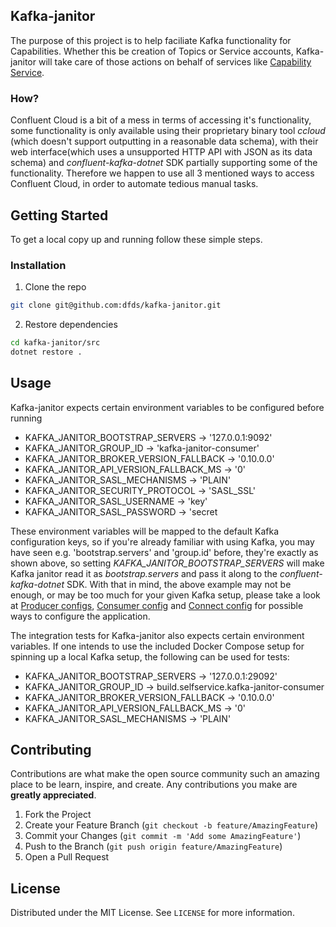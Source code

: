 <!-- ABOUT THE PROJECT -->
## Kafka-janitor

The purpose of this project is to help faciliate Kafka functionality for Capabilities. Whether this be creation of Topics or Service accounts, Kafka-janitor will take care of those actions on behalf of services like [Capability Service](https://github.com/dfds/capability-service).

### How?

Confluent Cloud is a bit of a mess in terms of accessing it's functionality, some functionality is only available using their proprietary binary tool *ccloud* (which doesn't support outputting in a reasonable data schema), with their web interface(which uses a unsupported HTTP API with JSON as its data schema) and *confluent-kafka-dotnet* SDK partially supporting some of the functionality. Therefore we happen to use all 3 mentioned ways to access Confluent Cloud, in order to automate tedious manual tasks.

<!-- GETTING STARTED -->
## Getting Started

To get a local copy up and running follow these simple steps.

### Installation
 
1. Clone the repo
```sh
git clone git@github.com:dfds/kafka-janitor.git
```
2. Restore dependencies
```sh
cd kafka-janitor/src
dotnet restore .
```


<!-- USAGE EXAMPLES -->
## Usage

Kafka-janitor expects certain environment variables to be configured before running

* KAFKA_JANITOR_BOOTSTRAP_SERVERS -> '127.0.0.1:9092'
* KAFKA_JANITOR_GROUP_ID -> 'kafka-janitor-consumer'
* KAFKA_JANITOR_BROKER_VERSION_FALLBACK -> '0.10.0.0'
* KAFKA_JANITOR_API_VERSION_FALLBACK_MS -> '0'
* KAFKA_JANITOR_SASL_MECHANISMS -> 'PLAIN'
* KAFKA_JANITOR_SECURITY_PROTOCOL -> 'SASL_SSL'
* KAFKA_JANITOR_SASL_USERNAME -> 'key'
* KAFKA_JANITOR_SASL_PASSWORD -> 'secret


These environment variables will be mapped to the default Kafka configuration keys, so if you're already familiar with using Kafka, you may have seen e.g. 'bootstrap.servers' and 'group.id' before, they're exactly as shown above, so setting *KAFKA_JANITOR_BOOTSTRAP_SERVERS* will make Kafka janitor read it as *bootstrap.servers* and pass it along to the *confluent-kafka-dotnet* SDK. With that in mind, the above example may not be enough, or may be too much for your given Kafka setup, please take a look at [Producer configs](https://kafka.apache.org/documentation/#producerconfigs), [Consumer config](https://kafka.apache.org/documentation/#consumerconfigs) and [Connect config](https://kafka.apache.org/documentation/#connectconfigs) for possible ways to configure the application.

The integration tests for Kafka-janitor also expects certain environment variables. If one intends to use the included Docker Compose setup for spinning up a local Kafka setup, the following can be used for tests:

* KAFKA_JANITOR_BOOTSTRAP_SERVERS -> '127.0.0.1:29092'
* KAFKA_JANITOR_GROUP_ID -> build.selfservice.kafka-janitor-consumer
* KAFKA_JANITOR_BROKER_VERSION_FALLBACK -> '0.10.0.0'
* KAFKA_JANITOR_API_VERSION_FALLBACK_MS -> '0'
* KAFKA_JANITOR_SASL_MECHANISMS -> 'PLAIN'



<!-- CONTRIBUTING -->
## Contributing

Contributions are what make the open source community such an amazing place to be learn, inspire, and create. Any contributions you make are **greatly appreciated**.

1. Fork the Project
2. Create your Feature Branch (`git checkout -b feature/AmazingFeature`)
3. Commit your Changes (`git commit -m 'Add some AmazingFeature'`)
4. Push to the Branch (`git push origin feature/AmazingFeature`)
5. Open a Pull Request



<!-- LICENSE -->
## License

Distributed under the MIT License. See `LICENSE` for more information.